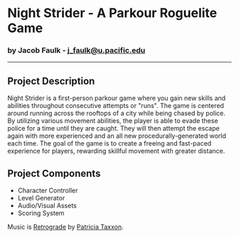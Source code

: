 # Night Strider - A Parkour Roguelite Game

### by Jacob Faulk - j_faulk@u.pacific.edu
---

## Project Description
Night Strider is a first-person parkour game where you gain new skills and abilities throughout consecutive attempts or "runs". The game is centered around running across the rooftops of a city while being chased by police. By utilizing various movement abilities, the player is able to evade these police for a time until they are caught. They will then attempt the escape again with more experienced and an all new procedurally-generated world each time. The goal of the game is to create a freeing and fast-paced experience for players, rewarding skillful movement with greater distance.

## Project Components
- Character Controller
- Level Generator
- Audio/Visual Assets
- Scoring System


Music is [Retrograde](https://patriciataxxon.bandcamp.com/track/retrograde) by [Patricia Taxxon](https://patriciataxxon.bandcamp.com/).
